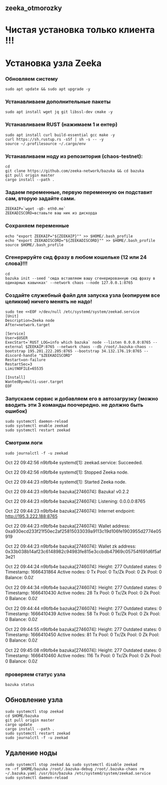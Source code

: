 ## zeeka_otmorozky
# Чистая установка только клиента !!!
# Установка узла Zeeka
### Обновляем систему
```
sudo apt update && sudo apt upgrade -y
```
### Устанавливаем дополнительные пакеты
```
sudo apt install wget jq git libssl-dev cmake -y
```
### Устанавливаем RUST (нажимаем 1 и ентер)
```
sudo apt install curl build-essential gcc make -y
curl https://sh.rustup.rs -sSf | sh -s -- -y
source ~/.profilesource ~/.cargo/env
```
### Устанавливаем ноду из репозитория (chaos-testnet):
```
cd
git clone https://github.com/zeeka-network/bazuka && cd bazuka
git pull origin master
cargo install --path .
```
### Задаем переменные, первую переменную он подставит сам, вторую задайте сами.
```
ZEEKAIP=`wget -qO- eth0.me`
ZEEKADISCORD=вставьте ваш ник из дискорда
```
### Сохраняем переменные
```
echo "export ZEEKAIP="${ZEEKAIP}"" >> $HOME/.bash_profile
echo "export ZEEKADISCORD="${ZEEKADISCORD}"" >> $HOME/.bash_profile
source $HOME/.bash_profile
```
### Сгенерируйте сид фразу в любом кошельке (12 или 24 слова)!!!
```
cd
bazuka init --seed 'сюда вставляем вашу сгенерированную сид фразу в одинарных кавычках' --network chaos --node 127.0.0.1:8765
```
### Создайте служебный файл для запуска узла (копируем все целиком) ничего менять не надо!
```
sudo tee <<EOF >/dev/null /etc/systemd/system/zeekad.service
[Unit]
Description=Zeeka node
After=network.target

[Service]
User=$USER
ExecStart=`RUST_LOG=info which bazuka` node --listen 0.0.0.0:8765 --external $ZEEKAIP:8765 --network chaos --db /root/.bazuka-chaos --bootstrap 195.201.222.205:8765 --bootstrap 34.132.176.19:8765 --discord-handle "$ZEEKADISCORD"
Restart=on-failure
RestartSec=3
LimitNOFILE=65535

[Install]
WantedBy=multi-user.target
EOF
```
### Запускаем сервис и добавляем его в автозагрузку (можно вводить эти 3 команды поочередно. не должно быть ошибок)
```
sudo systemctl daemon-reload
sudo systemctl enable zeekad
sudo systemctl restart zeekad
```
### Смотрим логи
```
sudo journalctl -f -u zeekad
```
Oct 22 09:42:56 n9bfb4e systemd[1]: zeekad.service: Succeeded.

Oct 22 09:42:56 n9bfb4e systemd[1]: Stopped Zeeka node.

Oct 22 09:44:23 n9bfb4e systemd[1]: Started Zeeka node.

Oct 22 09:44:23 n9bfb4e bazuka[2746074]: Bazuka! v0.2.2

Oct 22 09:44:23 n9bfb4e bazuka[2746074]: Listening: 0.0.0.0:8765

Oct 22 09:44:23 n9bfb4e bazuka[2746074]: Internet endpoint: http://195.3.222.188:8765

Oct 22 09:44:23 n9bfb4e bazuka[2746074]: Wallet address: 0xa930ecd233f21f50ec2af25815033039a9113c19d106fe1903955d2774e05919

Oct 22 09:44:23 n9bfb4e bazuka[2746074]: Wallet zk address: 0x33b038b14af23c6148982c94983fe815e3ccbdb47969c05754f691d6f5af3e21

Oct 22 09:44:24 n9bfb4e bazuka[2746074]: Height: 277 Outdated states: 0 Timestamp: 1666431864 Active nodes: 0 Tx Pool: 0 Tx/Zk Pool: 0 Zk Pool: 0 Balance: 0.0ℤ

Oct 22 09:44:34 n9bfb4e bazuka[2746074]: Height: 277 Outdated states: 0 Timestamp: 1666410430 Active nodes: 28 Tx Pool: 0 Tx/Zk Pool: 0 Zk Pool: 0 Balance: 0.0ℤ

Oct 22 09:44:44 n9bfb4e bazuka[2746074]: Height: 277 Outdated states: 0 Timestamp: 1666410439 Active nodes: 58 Tx Pool: 0 Tx/Zk Pool: 0 Zk Pool: 0 Balance: 0.0ℤ

Oct 22 09:44:55 n9bfb4e bazuka[2746074]: Height: 277 Outdated states: 0 Timestamp: 1666410450 Active nodes: 81 Tx Pool: 0 Tx/Zk Pool: 0 Zk Pool: 0 Balance: 0.0ℤ

Oct 22 09:45:08 n9bfb4e bazuka[2746074]: Height: 277 Outdated states: 0 Timestamp: 1666410460 Active nodes: 116 Tx Pool: 0 Tx/Zk Pool: 0 Zk Pool: 0 Balance: 0.0ℤ

### проверяем статус узла
```
bazuka status
```

## Обновление узла
```
sudo systemctl stop zeekad
cd $HOME/bazuka
git pull origin master
cargo update
cargo install --path .
sudo systemctl restart zeekad
sudo journalctl -f -u zeekad
```
## Удаление ноды
```
sudo systemctl stop zeekad && sudo systemctl disable zeekad
rm -rf $HOME/bazuka /root/.bazuka-debug /root/.bazuka-chaos rm ~/.bazuka.yaml /usr/bin/bazuka /etc/systemd/system/zeekad.service 
sudo systemctl daemon-reload
```

